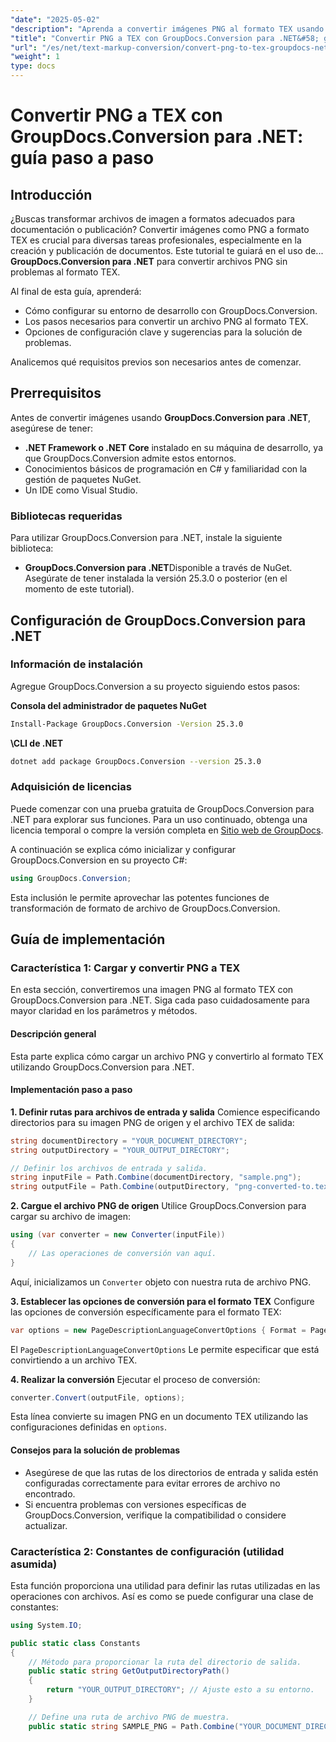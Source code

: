 ```yaml
---
"date": "2025-05-02"
"description": "Aprenda a convertir imágenes PNG al formato TEX usando GroupDocs.Conversion para .NET con esta completa guía paso a paso."
"title": "Convertir PNG a TEX con GroupDocs.Conversion para .NET&#58; guía paso a paso"
"url": "/es/net/text-markup-conversion/convert-png-to-tex-groupdocs-net/"
"weight": 1
type: docs
---
```

# Convertir PNG a TEX con GroupDocs.Conversion para .NET: guía paso a paso

## Introducción

¿Buscas transformar archivos de imagen a formatos adecuados para documentación o publicación? Convertir imágenes como PNG a formato TEX es crucial para diversas tareas profesionales, especialmente en la creación y publicación de documentos. Este tutorial te guiará en el uso de... **GroupDocs.Conversion para .NET** para convertir archivos PNG sin problemas al formato TEX.

Al final de esta guía, aprenderá:
- Cómo configurar su entorno de desarrollo con GroupDocs.Conversion.
- Los pasos necesarios para convertir un archivo PNG al formato TEX.
- Opciones de configuración clave y sugerencias para la solución de problemas.

Analicemos qué requisitos previos son necesarios antes de comenzar.

## Prerrequisitos

Antes de convertir imágenes usando **GroupDocs.Conversion para .NET**, asegúrese de tener:
- **.NET Framework o .NET Core** instalado en su máquina de desarrollo, ya que GroupDocs.Conversion admite estos entornos.
- Conocimientos básicos de programación en C# y familiaridad con la gestión de paquetes NuGet.
- Un IDE como Visual Studio.

### Bibliotecas requeridas

Para utilizar GroupDocs.Conversion para .NET, instale la siguiente biblioteca:
- **GroupDocs.Conversion para .NET**Disponible a través de NuGet. Asegúrate de tener instalada la versión 25.3.0 o posterior (en el momento de este tutorial).

## Configuración de GroupDocs.Conversion para .NET

### Información de instalación

Agregue GroupDocs.Conversion a su proyecto siguiendo estos pasos:

**Consola del administrador de paquetes NuGet**
```bash
Install-Package GroupDocs.Conversion -Version 25.3.0
```

**\CLI de .NET**
```bash
dotnet add package GroupDocs.Conversion --version 25.3.0
```

### Adquisición de licencias

Puede comenzar con una prueba gratuita de GroupDocs.Conversion para .NET para explorar sus funciones. Para un uso continuado, obtenga una licencia temporal o compre la versión completa en [Sitio web de GroupDocs](https://purchase.groupdocs.com/buy).

A continuación se explica cómo inicializar y configurar GroupDocs.Conversion en su proyecto C#:
```csharp
using GroupDocs.Conversion;
```
Esta inclusión le permite aprovechar las potentes funciones de transformación de formato de archivo de GroupDocs.Conversion.

## Guía de implementación

### Característica 1: Cargar y convertir PNG a TEX

En esta sección, convertiremos una imagen PNG al formato TEX con GroupDocs.Conversion para .NET. Siga cada paso cuidadosamente para mayor claridad en los parámetros y métodos.

#### Descripción general

Esta parte explica cómo cargar un archivo PNG y convertirlo al formato TEX utilizando GroupDocs.Conversion para .NET.

#### Implementación paso a paso

**1. Definir rutas para archivos de entrada y salida**
Comience especificando directorios para su imagen PNG de origen y el archivo TEX de salida:
```csharp
string documentDirectory = "YOUR_DOCUMENT_DIRECTORY";
string outputDirectory = "YOUR_OUTPUT_DIRECTORY";

// Definir los archivos de entrada y salida.
string inputFile = Path.Combine(documentDirectory, "sample.png");
string outputFile = Path.Combine(outputDirectory, "png-converted-to.tex");
```

**2. Cargue el archivo PNG de origen**
Utilice GroupDocs.Conversion para cargar su archivo de imagen:
```csharp
using (var converter = new Converter(inputFile))
{
    // Las operaciones de conversión van aquí.
}
```
Aquí, inicializamos un `Converter` objeto con nuestra ruta de archivo PNG.

**3. Establecer las opciones de conversión para el formato TEX**
Configure las opciones de conversión específicamente para el formato TEX:
```csharp
var options = new PageDescriptionLanguageConvertOptions { Format = PageDescriptionLanguageFileType.Tex };
```
El `PageDescriptionLanguageConvertOptions` Le permite especificar que está convirtiendo a un archivo TEX.

**4. Realizar la conversión**
Ejecutar el proceso de conversión:
```csharp
converter.Convert(outputFile, options);
```
Esta línea convierte su imagen PNG en un documento TEX utilizando las configuraciones definidas en `options`.

#### Consejos para la solución de problemas
- Asegúrese de que las rutas de los directorios de entrada y salida estén configuradas correctamente para evitar errores de archivo no encontrado.
- Si encuentra problemas con versiones específicas de GroupDocs.Conversion, verifique la compatibilidad o considere actualizar.

### Característica 2: Constantes de configuración (utilidad asumida)

Esta función proporciona una utilidad para definir las rutas utilizadas en las operaciones con archivos. Así es como se puede configurar una clase de constantes:
```csharp
using System.IO;

public static class Constants
{
    // Método para proporcionar la ruta del directorio de salida.
    public static string GetOutputDirectoryPath()
    {
        return "YOUR_OUTPUT_DIRECTORY"; // Ajuste esto a su entorno.
    }

    // Define una ruta de archivo PNG de muestra.
    public static string SAMPLE_PNG = Path.Combine("YOUR_DOCUMENT_DIRECTORY\